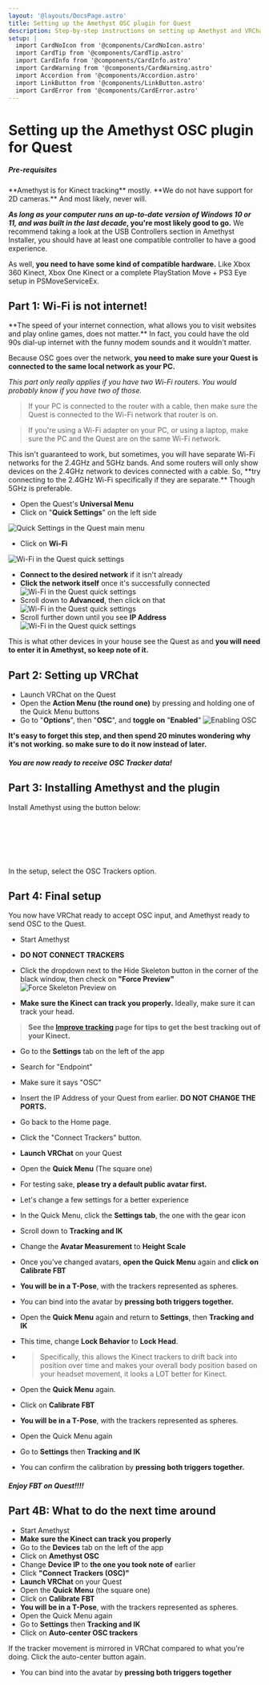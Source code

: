 ```yaml
---
layout: '@layouts/DocsPage.astro'
title: Setting up the Amethyst OSC plugin for Quest
description: Step-by-step instructions on setting up Amethyst and VRChat on Quest to use full-body tracking on OSC.
setup: | 
  import CardNoIcon from '@components/CardNoIcon.astro'
  import CardTip from '@components/CardTip.astro'
  import CardInfo from '@components/CardInfo.astro'
  import CardWarning from '@components/CardWarning.astro'
  import Accordion from '@components/Accordion.astro'
  import LinkButton from '@components/LinkButton.astro'
  import CardError from '@components/CardError.astro'
---
```

# Setting up the Amethyst OSC plugin for Quest

##### Pre-requisites

<CardError title="Webcam and PS4 Camera are not supported!">
**Amethyst is for Kinect tracking** mostly. **We do not have support for 2D cameras.** And most likely, never will.
</CardError>

**_As long as your computer runs an up-to-date version of Windows 10 or 11, and was built in the last decade_, you're most likely good to go.** We recommend taking a look at the USB Controllers section in Amethyst Installer, you should have at least one compatible controller to have a good experience.

As well, **you need to have some kind of compatible hardware.** Like Xbox 360 Kinect, Xbox One Kinect or a complete PlayStation Move + PS3 Eye setup in PSMoveServiceEx.

## Part 1: Wi-Fi is not internet!
<CardInfo title="Your internet speed does not matter!">
**The speed of your internet connection, what allows you to visit websites and play online games, does not matter.** In fact, you could have the old 90s dial-up internet with the funny modem sounds and it wouldn't matter.
</CardInfo>

Because OSC goes over the network, **you need to make sure your Quest is connected to the same local network as your PC.**

_This part only really applies if you have two Wi-Fi routers. You would probably know if you have two of those._

> If your PC is connected to the router with a cable, then make sure the Quest is connected to the Wi-Fi network that router is on.

> If you're using a Wi-Fi adapter on your PC, or using a laptop, make sure the PC and the Quest are on the same Wi-Fi network.

<CardTip title="If you get nothing on the Quest after connecting OSC trackers">
This isn't guaranteed to work, but sometimes, you will have separate Wi-Fi networks for the 2.4GHz and 5GHz bands. And some routers will only show devices on the 2.4GHz network to devices connected with a cable. So, **try connecting to the 2.4GHz Wi-Fi specifically if they are separate.** Though 5GHz is preferable.
</CardTip>

- Open the Quest's **Universal Menu**
- Click on "**Quick Settings**" on the left side

![Quick Settings in the Quest main menu](/en/img/quest-quick-settings.png)
- Click on **Wi-Fi**

![Wi-Fi in the Quest quick settings](/en/img/quest-osc-step1.png)
- **Connect to the desired network** if it isn't already
- **Click the network itself** once it's successfully connected
![Wi-Fi in the Quest quick settings](/en/img/quest-osc-step2.png)
- Scroll down to **Advanced**, then click on that
![Wi-Fi in the Quest quick settings](/en/img/quest-osc-step3.png)
- Scroll further down until you see **IP Address**
![Wi-Fi in the Quest quick settings](/en/img/quest-osc-step4.png)

This is what other devices in your house see the Quest as and **you will need to enter it in Amethyst, so keep note of it.**

## Part 2: Setting up VRChat

- Launch VRChat on the Quest
- Open the **Action Menu (the round one)** by pressing and holding one of the Quick Menu buttons
- Go to "**Options**", then "**OSC**", and **toggle on** "**Enabled**"
![Enabling OSC](/shared/img/osc-enable.png)

**It's easy to forget this step, and then spend 20 minutes wondering why it's not working. so make sure to do it now instead of later.**

##### You are now ready to receive OSC Tracker data!

## Part 3: Installing Amethyst and the plugin

Install Amethyst using the button below:

<br><br>
<script type="module" src="https://get.microsoft.com/badge/ms-store-badge.bundled.js">
</script>
<ms-store-badge	productid="9P7R8FGDDGDH" theme="auto"	language="en-US" animation="on">
</ms-store-badge>
<br><br>

In the setup, select the OSC Trackers option.

## Part 4: Final setup
You now have VRChat ready to accept OSC input, and Amethyst ready to send OSC to the Quest.

- Start Amethyst

- **DO NOT CONNECT TRACKERS**

- Click the dropdown next to the Hide Skeleton button in the corner of the black window, then check on **"Force Preview"**
![Force Skeleton Preview on](/en/img/force-preview.png)

- **Make sure the Kinect can track you properly.** Ideally, make sure it can track your head.

> **See the [Improve tracking](/en/app/improve-tracking) page for tips to get the best tracking out of your Kinect.**

- Go to the **Settings** tab on the left of the app
- Search for "Endpoint"
- Make sure it says "OSC"
- Insert the IP Address of your Quest from earlier. **DO NOT CHANGE THE PORTS.**
- Go back to the Home page.
- Click the "Connect Trackers" button.

- **Launch VRChat** on your Quest
- Open the **Quick Menu** (The square one)
- For testing sake, **please try a default public avatar first.**
- Let's change a few settings for a better experience
- In the Quick Menu, click the **Settings tab**, the one with the gear icon
- Scroll down to **Tracking and IK**
- Change the **Avatar Measurement** to **Height Scale**
- Once you've changed avatars, **open the Quick Menu** again and **click on Calibrate FBT**
- **You will be in a T-Pose**, with the trackers represented as spheres.
- You can bind into the avatar by **pressing both triggers together.**
- Open the **Quick Menu** again and return to **Settings**, then **Tracking and IK**
- This time, change **Lock Behavior** to **Lock Head**.
- > Specifically, this allows the Kinect trackers to drift back into position over time and makes your overall body position based on your headset movement, it looks a LOT better for Kinect.
- Open the **Quick Menu** again.
- Click on **Calibrate FBT**
- **You will be in a T-Pose**, with the trackers represented as spheres.
- Open the Quick Menu again
- Go to **Settings** then **Tracking and IK**
- You can confirm the calibration by **pressing both triggers together.**

##### Enjoy FBT on Quest!!!!

## Part 4B: What to do the next time around
- Start Amethyst
- **Make sure the Kinect can track you properly**
- Go to the **Devices** tab on the left of the app
- Click on **Amethyst OSC**
- Change **Device IP** to **the one you took note of** earlier
- Click **"Connect Trackers (OSC)"**
- **Launch VRChat** on your Quest
- Open the **Quick Menu** (the square one)
- Click on **Calibrate FBT**
- **You will be in a T-Pose**, with the trackers represented as spheres.
- Open the Quick Menu again
- Go to **Settings** then **Tracking and IK**
- Click on **Auto-center OSC trackers**

<CardWarning title="Mirrored trackers">
If the tracker movement is mirrored in VRChat compared to what you're doing. Click the auto-center button again.
</CardWarning>

- You can bind into the avatar by **pressing both triggers together**
